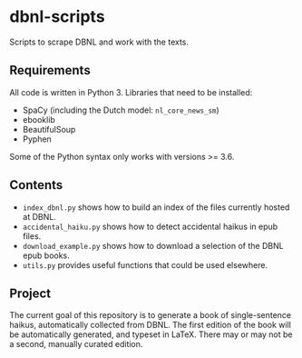 # dbnl-scripts
Scripts to scrape DBNL and work with the texts.

## Requirements
All code is written in Python 3. Libraries that need to be installed:

* SpaCy (including the Dutch model: `nl_core_news_sm`)
* ebooklib
* BeautifulSoup
* Pyphen

Some of the Python syntax only works with versions >= 3.6.

## Contents

* `index_dbnl.py` shows how to build an index of the files currently hosted at DBNL.
* `accidental_haiku.py` shows how to detect accidental haikus in epub files.
* `download_example.py` shows how to download a selection of the DBNL epub books.
* `utils.py` provides useful functions that could be used elsewhere.

## Project
The current goal of this repository is to generate a book of single-sentence haikus,
automatically collected from DBNL. 
The first edition of the book will be automatically generated, and typeset in LaTeX.
There may or may not be a second, manually curated edition.
